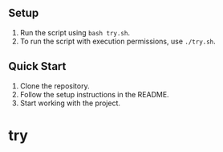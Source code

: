 ## Setup
1. Run the script using `bash try.sh`.
2. To run the script with execution permissions, use `./try.sh`.
## Quick Start
1. Clone the repository.
2. Follow the setup instructions in the README.
3. Start working with the project.
# try
